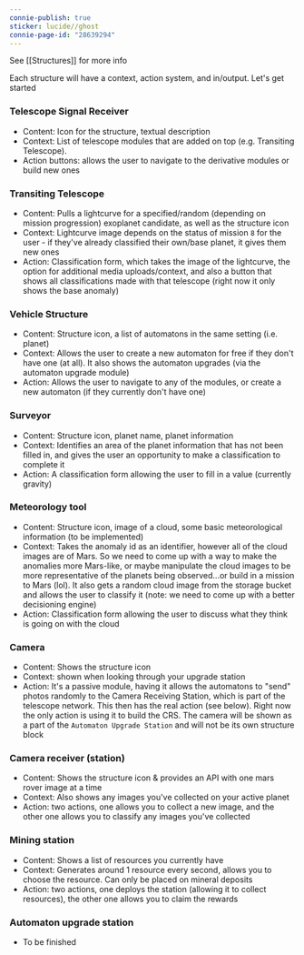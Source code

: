```yaml
---
connie-publish: true
sticker: lucide//ghost
connie-page-id: "28639294"
---
```


See [[Structures]] for more info

Each structure will have a context, action system, and in/output. Let's get started

### Telescope Signal Receiver
* Content: Icon for the structure, textual description
* Context: List of telescope modules that are added on top (e.g. Transiting Telescope).
* Action buttons: allows the user to navigate to the derivative modules or build new ones

### Transiting Telescope
* Content: Pulls a lightcurve for a specified/random (depending on mission progression) exoplanet candidate, as well as the structure icon   
* Context: Lightcurve image depends on the status of mission `8` for the user - if they've already classified their own/base planet, it gives them new ones
* Action: Classification form, which takes the image of the lightcurve, the option for additional media uploads/context, and also a button that shows all classifications made with that telescope (right now it only shows the base anomaly)

### Vehicle Structure
* Content: Structure icon, a list of automatons in the same setting (i.e. planet)
* Context: Allows the user to create a new automaton for free if they don't have one (at all). It also shows the automaton upgrades (via the automaton upgrade module)
* Action: Allows the user to navigate to any of the modules, or create a new automaton (if they currently don't have one)

### Surveyor
* Content: Structure icon, planet name, planet information
* Context: Identifies an area of the planet information that has not been filled in, and gives the user an opportunity to make a classification to complete it
* Action: A classification form allowing the user to fill in a value (currently gravity)

### Meteorology tool
* Content: Structure icon, image of a cloud, some basic meteorological information (to be implemented)
* Context: Takes the anomaly id as an identifier, however all of the cloud images are of Mars. So we need to come up with a way to make the anomalies more Mars-like, or maybe manipulate the cloud images to be more representative of the planets being observed...or build in a mission to Mars (lol). It also gets a random cloud image from the storage bucket and allows the user to classify it (note: we need to come up with a better decisioning engine)
* Action: Classification form allowing the user to discuss what they think is going on with the cloud

### Camera
* Content: Shows the structure icon
* Context: shown when looking through your upgrade station
* Action: It's a passive module, having it allows the automatons to "send" photos randomly to the Camera Receiving Station, which is part of the telescope network. This then has the real action (see below). Right now the only action is using it to build the CRS. 
The camera will be shown as a part of the `Automaton Upgrade Station` and will not be its own structure block

### Camera receiver (station)
* Content: Shows the structure icon & provides an API with one mars rover image at a time
* Context: Also shows any images you've collected on your active planet
* Action: two actions, one allows you to collect a new image, and the other one allows you to classify any images you've collected

### Mining station
* Content: Shows a list of resources you currently have
* Context: Generates around 1 resource every second, allows you to choose the resource. Can only be placed on mineral deposits
* Action: two actions, one deploys the station (allowing it to collect resources), the other one allows you to claim the rewards

### Automaton upgrade station
* To be finished

